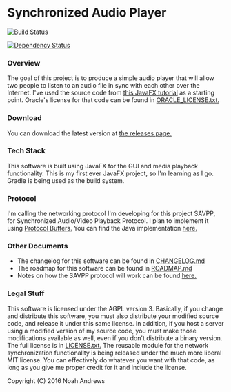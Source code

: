 # Synchronized Audio Player
[![Build Status](https://travis-ci.org/NoahAndrews/SynchronizedMediaPlayer.svg?branch=master)](https://travis-ci.org/NoahAndrews/SynchronizedMediaPlayer)

[![Dependency Status](https://www.versioneye.com/user/projects/577c7698649a6f000d048015/badge.svg?style=flat-square)](https://www.versioneye.com/user/projects/577c7698649a6f000d048015)

### Overview
The goal of this project is to produce a simple audio player that will
allow two people to listen to an audio file in sync with each other over
the Internet. I've used the source code from [this JavaFX tutorial](https://docs.oracle.com/javafx/2/media/jfxpub-media.htm) as a
starting point. Oracle's license for that code can be found in
[ORACLE_LICENSE.txt.](ORACLE_LICENSE.txt)

### Download
You can download the latest version at [the releases page.](https://github.com/NoahAndrews/SynchronizedMediaPlayer/releases)

### Tech Stack
This software is built using JavaFX for the GUI and media playback
functionality. This is my first ever JavaFX project, so I'm learning as 
I go. Gradle is being used as the build system.

### Protocol
I'm calling the networking protocol I'm developing for this project SAVPP,
for Synchronized Audio/Video Playback Protocol. I plan to implement it
using [Protocol Buffers.](https://developers.google.com/protocol-buffers/) You can find the Java implementation [here.](https://github.com/NoahAndrews/SAVPP-java)

### Other Documents
* The changelog for this software can be found in [CHANGELOG.md](CHANGELOG.md)
* The roadmap for this software can be found in [ROADMAP.md](ROADMAP.md)
* Notes on how the SAVPP protocol will work can be found [here.](https://github.com/NoahAndrews/SAVPP-java/blob/master/NOTES.md)

### Legal Stuff
This software is licensed under the AGPL version 3. Basically, if you
change and distribute this software, you must also distribute your
modified source code, and release it under this same license. In
addition, if you host a server using a modified version of my source code,
you must make those modifications available as well, even if you don't
distribute a binary version. The full license is in [LICENSE.txt.](LICENSE.txt)
The reusable module for the network synchronization
functionality is being released under the much more liberal MIT license.
You can effectively do whatever you want with that code, as long as you
give me proper credit for it and include the license.

Copyright (C) 2016 Noah Andrews


